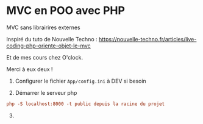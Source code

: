 # MVC en POO avec PHP

MVC sans librairires externes

Inspiré du tuto de Nouvelle Techno : https://nouvelle-techno.fr/articles/live-coding-php-oriente-objet-le-mvc

Et de mes cours chez O'clock.

Merci à eux deux !

1. Configurer le fichier `App/config.ini` à DEV si besoin

2. Démarrer le serveur php
```ini
php -S localhost:8000 -t public depuis la racine du projet
```

3. 
